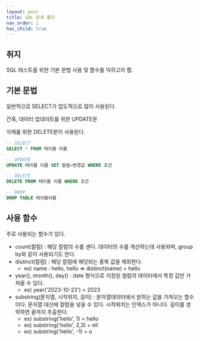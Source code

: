 ```yaml
---
layout: post
title: SQL 문제 풀이
nav_order: 1
has_child: true
---
```


## 취지

SQL 테스트를 위한 기본 문법 사용 및 함수를 익히고자 함.

## 기본 문법

일반적으로 SELECT가 압도적으로 많이 사용된다.

간혹, 데이터 업데이트를 위한 UPDATE문

삭제를 위한 DELETE문이 사용된다.

```sql
-- SELECT
SELECT * FROM 테이블 이름

-- UPDATE
UPDATE 테이블 이름 SET 칼럼=변경값 WHERE 조건

-- DELETE
DELETE FROM 테이블 이름 WHERE 조건

-- DROP
DROP TABLE 테이블이름
```

## 사용 함수

주로 사용되는 함수가 있다.

- count(칼럼) : 해당 칼럼의 수를 센다. 데이터의 수를 계산하는데 사용되며, group by와 같이 사용되기도 한다.
- distinct(칼럼) : 해당 칼럼에 해당되는 중복 값을 제외한다.
  - ex) name : hello, hello => distinct(name) = hello
- year(), month(), day() : date 형식으로 지정된 컬럼의 데이터에서 특정 값만 가져올 수 있다.
  - ex) year('2023-10-23') = 2023
- substring(문자열, 시작위치, 길이) : 문자열데이터에서 원하는 값을 가져오는 함수이다. 문자열 대신에 칼럼을 넣을 수 있다. 시작위치는 인덱스가 아니다. 길이를 생략하면 끝까지 추출한다.
  - ex) substring('hello', 1) = hello
  - ex) substring('hello', 2,3) = ell
  - ex) substring('hello', -1) = o
